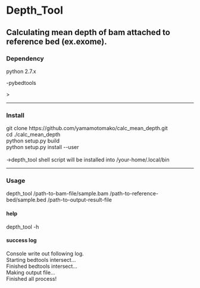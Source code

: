 <style>
h3, h4{
    margin, padding: 0px;
}
p{
    margin, padding: 0px;
}
</style>



<h1>Depth_Tool</h1>
<h2>Calculating mean depth of bam attached to reference bed (ex.exome).</h2>


<h3>Dependency</h3>
<p>python 2.7.x<p>
<p>-pybedtools<p>>

<hr>
<h3>Install</h3>
git clone https://github.com/yamamotomako/calc_mean_depth.git<br>
cd ./calc_mean_depth<br>
python setup.py build<br>
python setup.py install --user<br>

<br>
->depth_tool shell script will be installed into /your-home/.local/bin<br>


<hr>
<h3>Usage</h3>
depth_tool   /path-to-bam-file/sample.bam   /path-to-reference-bed/sample.bed   /path-to-output-result-file


<h4>help</h4>
depth_tool -h


<h4>success log</h4>
Console write out following log.
<br>
Starting bedtools intersect...<br>
Finished bedtools intersect...<br>
Making output file...<br>
Finished all process!<br>

